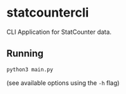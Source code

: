 # statcountercli
CLI Application for StatCounter data.

## Running
```bash
python3 main.py
```
(see available options using the `-h` flag)